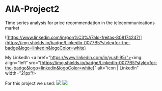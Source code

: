 # AIA-Project2
Time series analysis for price recommendation in the telecommunications market

![https://www.linkedin.com/in/gon%C3%A7alo-freitas-808174247/](https://img.shields.io/badge/LinkedIn-0077B5?style=for-the-badge&logo=linkedin&logoColor=white)

My LinkedIn <a href=”https://www.linkedin.com/in/yushi95/"><img align=”left” src=”[https://img.shields.io/badge/LinkedIn-0077B5?style=for-the-badge&logo=linkedin&logoColor=white]" alt=”icon | LinkedIn” width=”21px”/></a>

For this project we used:
![](https://img.shields.io/badge/Visual_Studio_Code-0078D4?style=for-the-badge&logo=visual%20studio%20code&logoColor=white)
![](https://img.shields.io/badge/Made%20with-Jupyter-orange?style=for-the-badge&logo=Jupyter)
